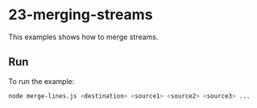 # 23-merging-streams

This examples shows how to merge streams.


## Run

To run the example:

```bash
node merge-lines.js <destination> <source1> <source2> <source3> ...
```
